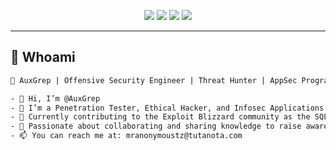 <p align="center">
  <img src="https://img.shields.io/badge/OSINT-Active-informational?style=flat-square&logo=linux" />
  <img src="https://img.shields.io/badge/Exploitation-SQL%20Mastermind-red?style=flat-square&logo=skyliner" />
  <img src="https://img.shields.io/badge/Infosec%20Dev-Python%20%7C%20Bash%20%7C%20PowerShell-9cf?style=flat-square&logo=codewars" />
  <img src="https://img.shields.io/badge/Status-Always%20Root%20Never%20Admin-black?style=flat-square&logo=protonmail" />
</p>

---

## 🧠 Whoami
```bash
👋 AuxGrep | Offensive Security Engineer | Threat Hunter | AppSec Programmer

- 👋 Hi, I’m @AuxGrep  
- 👀 I’m a Penetration Tester, Ethical Hacker, and Infosec Applications Developer  
- 🌱 Currently contributing to the Exploit Blizzard community as the SQL Mastermind Exploit Creator  
- 💞️ Passionate about collaborating and sharing knowledge to raise awareness about the importance of cybersecurity  
- 📫 You can reach me at: mranonymoustz@tutanota.com

